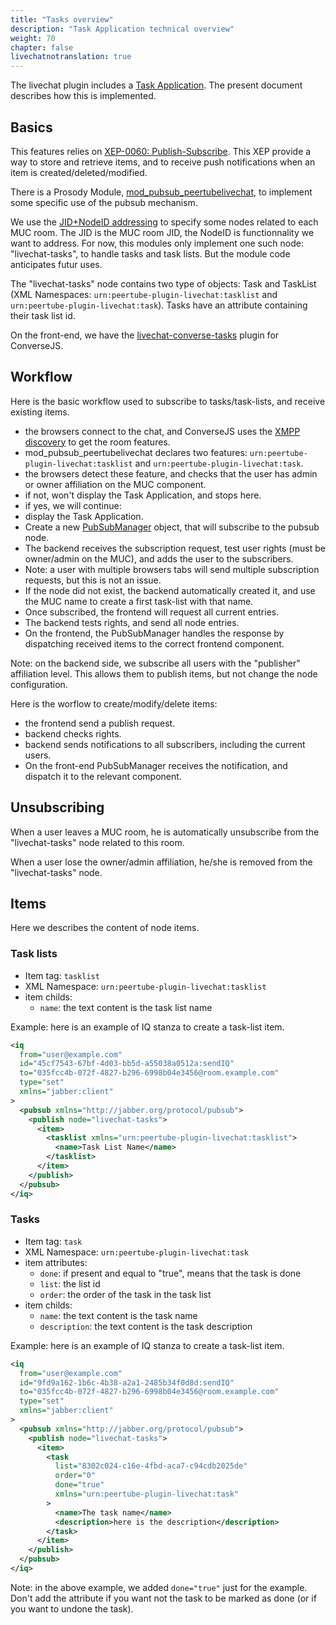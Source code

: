 ```yaml
---
title: "Tasks overview"
description: "Task Application technical overview"
weight: 70
chapter: false
livechatnotranslation: true
---
```


The livechat plugin includes a [Task Application](/peertube-plugin-livechat/documentation/user/streamers/tasks).
The present document describes how this is implemented.

## Basics

This features relies on [XEP-0060: Publish-Subscribe](https://xmpp.org/extensions/xep-0060.html).
This XEP provide a way to store and retrieve items, and to receive push notifications when an item is created/deleted/modified.

There is a Prosody Module, [mod_pubsub_peertubelivechat](https://github.com/JohnXLivingston/peertube-plugin-livechat/tree/main/prosody-modules/mod_pubsub_peertubelivechat), to implement some specific use of the pubsub mechanism.

We use the [JID+NodeID addressing](https://xmpp.org/extensions/xep-0060.html#addressing-jidnode) to specify some nodes related to each MUC room.
The JID is the MUC room JID, the NodeID is functionnality we want to address.
For now, this modules only implement one such node: "livechat-tasks", to handle tasks and task lists.
But the module code anticipates futur uses.

The "livechat-tasks" node contains two type of objects: Task and TaskList (XML Namespaces: `urn:peertube-plugin-livechat:tasklist` and `urn:peertube-plugin-livechat:task`). Tasks have an attribute containing their task list id.

On the front-end, we have the [livechat-converse-tasks](https://github.com/JohnXLivingston/peertube-plugin-livechat/tree/main/conversejs/custom/plugins/tasks) plugin for ConverseJS.

## Workflow

Here is the basic workflow used to subscribe to tasks/task-lists, and receive existing items.

* the browsers connect to the chat, and ConverseJS uses the [XMPP discovery](https://xmpp.org/extensions/xep-0045.html#disco-roominfo) to get the room features.
* mod_pubsub_peertubelivechat declares two features: `urn:peertube-plugin-livechat:tasklist` and `urn:peertube-plugin-livechat:task`.
* the browsers detect these feature, and checks that the user has admin or owner affiliation on the MUC component.
* if not, won't display the Task Application, and stops here.
* if yes, we will continue:
* display the Task Application.
* Create a new [PubSubManager](https://github.com/JohnXLivingston/peertube-plugin-livechat/tree/main/conversejs/custom/shared/lib/pubsub-manager.js) object, that will subscribe to the pubsub node.
* The backend receives the subscription request, test user rights (must be owner/admin on the MUC), and adds the user to the subscribers.
* Note: a user with multiple browsers tabs will send multiple subscription requests, but this is not an issue.
* If the node did not exist, the backend automatically created it, and use the MUC name to create a first task-list with that name.
* Once subscribed, the frontend will request all current entries.
* The backend tests rights, and send all node entries.
* On the frontend, the PubSubManager handles the response by dispatching received items to the correct frontend component.

Note: on the backend side, we subscribe all users with the "publisher" affiliation level.
This allows them to publish items, but not change the node configuration.

Here is the worflow to create/modify/delete items:

* the frontend send a publish request.
* backend checks rights.
* backend sends notifications to all subscribers, including the current users.
* On the front-end PubSubManager receives the notification, and dispatch it to the relevant component.

## Unsubscribing

When a user leaves a MUC room, he is automatically unsubscribe from the "livechat-tasks" node related to this room.

When a user lose the owner/admin affiliation, he/she is removed from the "livechat-tasks" node.

## Items

Here we describes the content of node items.

### Task lists

* Item tag: `tasklist`
* XML Namespace: `urn:peertube-plugin-livechat:tasklist`
* item childs:
  * `name`: the text content is the task list name

Example: here is an example of IQ stanza to create a task-list item.

```xml
<iq
  from="user@example.com"
  id="45cf7543-67bf-4d03-bb5d-a55038a0512a:sendIQ"
  to="035fcc4b-072f-4827-b296-6998b04e3456@room.example.com"
  type="set"
  xmlns="jabber:client"
>
  <pubsub xmlns="http://jabber.org/protocol/pubsub">
    <publish node="livechat-tasks">
      <item>
        <tasklist xmlns="urn:peertube-plugin-livechat:tasklist">
          <name>Task List Name</name>
        </tasklist>
      </item>
    </publish>
  </pubsub>
</iq>
```

### Tasks

* Item tag: `task`
* XML Namespace: `urn:peertube-plugin-livechat:task`
* item attributes:
  * `done`: if present and equal to "true", means that the task is done
  * `list`: the list id
  * `order`: the order of the task in the task list
* item childs:
  * `name`: the text content is the task name
  * `description`: the text content is the task description

Example: here is an example of IQ stanza to create a task-list item.

```xml
<iq
  from="user@example.com"
  id="9fd9a162-1b6c-4b38-a2a1-2485b34f0d8d:sendIQ"
  to="035fcc4b-072f-4827-b296-6998b04e3456@room.example.com"
  type="set"
  xmlns="jabber:client"
>
  <pubsub xmlns="http://jabber.org/protocol/pubsub">
    <publish node="livechat-tasks">
      <item>
        <task
          list="8302c024-c16e-4fbd-aca7-c94cdb2025de"
          order="0"
          done="true"
          xmlns="urn:peertube-plugin-livechat:task"
        >
          <name>The task name</name>
          <description>here is the description</description>
        </task>
      </item>
    </publish>
  </pubsub>
</iq>
```

Note: in the above example, we added `done="true"` just for the example.
Don't add the attribute if you want not the task to be marked as done (or if you want to undone the task).
